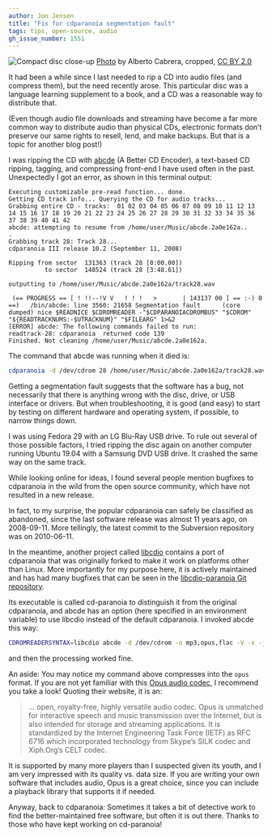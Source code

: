 ```yaml
---
author: Jon Jensen
title: "Fix for cdparanoia segmentation fault"
tags: tips, open-source, audio
gh_issue_number: 1551
---
```


<img src="/blog/2019/08/27/cdparanoia-segmentation-fault/5845424017_740bced716_o-edit.jpg" alt="Compact disc close-up" /> [Photo](https://www.flickr.com/photos/jacd74/5845424017/) by Alberto Cabrera, cropped, [CC BY 2.0](https://creativecommons.org/licenses/by/2.0/)

It had been a while since I last needed to rip a CD into audio files (and compress them), but the need recently arose. This particular disc was a language learning supplement to a book, and a CD was a reasonable way to distribute that.

(Even though audio file downloads and streaming have become a far more common way to distribute audio than physical CDs, electronic formats don’t preserve our same rights to resell, lend, and make backups. But that is a topic for another blog post!)

I was ripping the CD with [abcde](https://abcde.einval.com/wiki/) (A Better CD Encoder), a text-based CD ripping, tagging, and compressing front-end I have used often in the past. Unexpectedly I got an error, as shown in this terminal output:

```plain
Executing customizable pre-read function... done.
Getting CD track info... Querying the CD for audio tracks...
Grabbing entire CD - tracks:  01 02 03 04 05 06 07 08 09 10 11 12 13 14 15 16 17 18 19 20 21 22 23 24 25 26 27 28 29 30 31 32 33 34 35 36 37 38 39 40 41 42
abcde: attempting to resume from /home/user/Music/abcde.2a0e162a..
.
Grabbing track 28: Track 28...
cdparanoia III release 10.2 (September 11, 2008)

Ripping from sector  131363 (track 28 [0:00.00])
          to sector  148524 (track 28 [3:48.61])

outputting to /home/user/Music/abcde.2a0e162a/track28.wav

 (== PROGRESS == [ ! !!--!V V   ! ! !   >       | 143137 00 ] == :-) 0 ==)   /bin/abcde: line 3560: 21658 Segmentation fault      (core dumped) nice $READNICE $CDROMREADER -"$CDPARANOIACDROMBUS" "$CDROM" "${READTRACKNUMS:-$UTRACKNUM}" "$FILEARG" 1>&2
[ERROR] abcde: The following commands failed to run:
readtrack-28: cdparanoia  returned code 139
Finished. Not cleaning /home/user/Music/abcde.2a0e162a.
```

The command that abcde was running when it died is:

```bash
cdparanoia -d /dev/cdrom 28 /home/user/Music/abcde.2a0e162a/track28.wav
```

Getting a segmentation fault suggests that the software has a bug, not necessarily that there is anything wrong with the disc, drive, or USB interface or drivers. But when troubleshooting, it is good (and easy) to start by testing on different hardware and operating system, if possible, to narrow things down.

I was using Fedora 29 with an LG Blu-Ray USB drive. To rule out several of those possible factors, I tried ripping the disc again on another computer running Ubuntu 19.04 with a Samsung DVD USB drive. It crashed the same way on the same track.

While looking online for ideas, I found several people mention bugfixes to cdparanoia in the wild from the open source community, which have not resulted in a new release.

In fact, to my surprise, the popular cdparanoia can safely be classified as abandoned, since the last software release was almost 11 years ago, on 2008-09-11. More tellingly, the latest commit to the Subversion repository was on 2010-06-11.

In the meantime, another project called [libcdio](https://www.gnu.org/software/libcdio/) contains a port of cdparanoia that was originally forked to make it work on platforms other than Linux. More importantly for my purpose here, it is actively maintained and has had many bugfixes that can be seen in the [libcdio-paranoia Git repository](https://github.com/rocky/libcdio-paranoia).

Its executable is called cd-paranoia to distinguish it from the original cdparanoia, and abcde has an option (here specified in an environment variable) to use libcdio instead of the default cdparanoia. I invoked abcde this way:

```bash
CDROMREADERSYNTAX=libcdio abcde -d /dev/cdrom -o mp3,opus,flac -V -x -j 3
```

and then the processing worked fine.

An aside: You may notice my command above compresses into the `opus` format. If you are not yet familiar with this [Opus audio codec](https://opus-codec.org/), I recommend you take a look! Quoting their website, it is an:

> … open, royalty-free, highly versatile audio codec. Opus is unmatched for interactive speech and music transmission over the Internet, but is also intended for storage and streaming applications. It is standardized by the Internet Engineering Task Force (IETF) as RFC 6716 which incorporated technology from Skype’s SILK codec and Xiph.Org’s CELT codec.

It is supported by many more players than I suspected given its youth, and I am very impressed with its quality vs. data size. If you are writing your own software that includes audio, Opus is a great choice, since you can include a playback library that supports it if needed.

Anyway, back to cdparanoia: Sometimes it takes a bit of detective work to find the better-maintained free software, but often it is out there. Thanks to those who have kept working on cd-paranoia!
